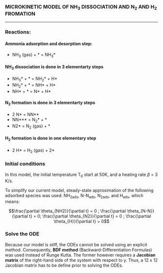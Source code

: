 ### MICROKINETIC MODEL OF NH<sub>3</sub> DISSOCIATION AND N<sub>2</sub> AND H<sub>2</sub> FROMATION
---
### Reactions:
#### Ammonia adsorption and desorption step:
* NH<sub>3</sub> (gas) + * = NH<sub>3</sub>*

#### NH<sub>3</sub> dissociation is done in 3 elementarty steps
* NH<sub>3</sub>* + * = NH<sub>2</sub>* + H*
* NH<sub>2</sub>* + * = NH* + H*
* NH* + * = N* + H*

#### N<sub>2</sub> formation is done in 3 elementarty steps
* 2 N* = NN**
* NN*** = N<sub>2</sub>* + *
* N2* = N<sub>2</sub> (gas) + *

#### H<sub>2</sub> formation is done in one elementary step
* 2 H* = H<sub>2</sub> (gas) + 2*

### Initial conditions
In this model, the initial temperature T<sub>0</sub> start at 50K, and a heating rate $\beta$	 = 3 K/s. 

To simplify our current model, steady-state approximation of the following adsorbed species was used: NH<sub>2</sub><sub>ads</sub>, N-N<sub>ads</sub>, N<sub>2</sub><sub>ads</sub>, and H<sub>ads</sub>, which means:

$$\frac{\partial \theta_{NH2}}{\partial t} = 0 ; \frac{\partial \theta_{N-N}}{\partial t} = 0;  \frac{\partial \theta_{N2}}{\partial t} = 0 ; \frac{\partial \theta_{H}}{\partial t} = 0$$

### Solve the ODE
Because our model is stiff, the ODEs cannot be solved using an explicit method. Consequently, **BDF method** (Backward-Differentiation Formulas) was used instead of Runge Kutta. The former however requires a **Jacobian matrix** of the right-hand side of the system with respect to y. 
Thus, a 12 x 12 Jacobian matrix has to be define prior to solving the ODEs.
